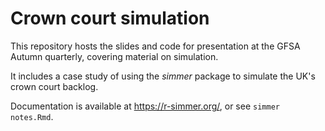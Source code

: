 # Crown court simulation
This repository hosts the slides and code for presentation at the GFSA Autumn quarterly, covering material on simulation. 

It includes a case study of using the *simmer* package to simulate the UK's crown court backlog.

Documentation is available at <https://r-simmer.org/>, or see `simmer notes.Rmd`. 
